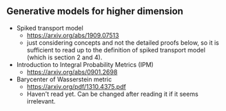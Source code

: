 ## Generative models for higher dimension

* Spiked transport model
  * https://arxiv.org/abs/1909.07513
  * just considering concepts and not the detailed proofs below, so it is sufficient to read up to the definition of spiked transport model (which is section 2 and 4).
* Introduction to Integral Probability Metrics (IPM)
  * https://arxiv.org/abs/0901.2698
* Barycenter of Wasserstein metric
  * https://arxiv.org/pdf/1310.4375.pdf
  * Haven't read yet. Can be changed after reading it if it seems irrelevant.
